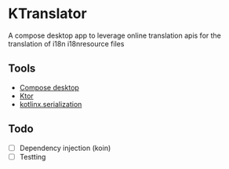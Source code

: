 # KTranslator

A compose desktop app to leverage online translation apis for the translation of i18n i18nresource files


## Tools

- [Compose desktop](https://www.jetbrains.com/lp/compose-multiplatform/)
- [Ktor](https://ktor.io/)
- [kotlinx.serialization](https://github.com/Kotlin/kotlinx.serialization)

## Todo

- [ ] Dependency injection (koin)
- [ ] Testting
